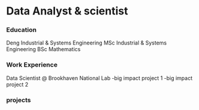 # Data Analyst & scientist
### Education
 Deng  Industrial & Systems Engineering
 MSc Industrial & Systems Engineering
 BSc Mathematics

### Work Experience
Data Scientist @ Brookhaven National Lab
-big impact project 1
-big impact project 2

### projects
